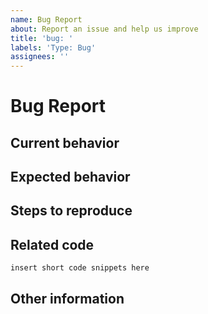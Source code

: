 ```yaml
---
name: Bug Report
about: Report an issue and help us improve
title: 'bug: '
labels: 'Type: Bug'
assignees: ''
---
```


# Bug Report

<!-- Security note: If you're reporting a vulnerability or other security issue,
     please see https://premail.dev/security/ for the procedure. -->

## Current behavior

<!-- Describe how the bug shows up. -->

## Expected behavior

<!-- Describe what you expect the behavior to be without the bug. -->

## Steps to reproduce

<!-- Explain the steps required to duplicate the issue, especially if you are able to provide a sample application. -->

## Related code

<!-- If you are able to illustrate the bug or feature request with an example, please provide it here. -->

```
insert short code snippets here
```

## Other information

<!-- List any other information that is relevant to your issue: Suggestions on fixes, related issues, links to relevant information, etc. -->
